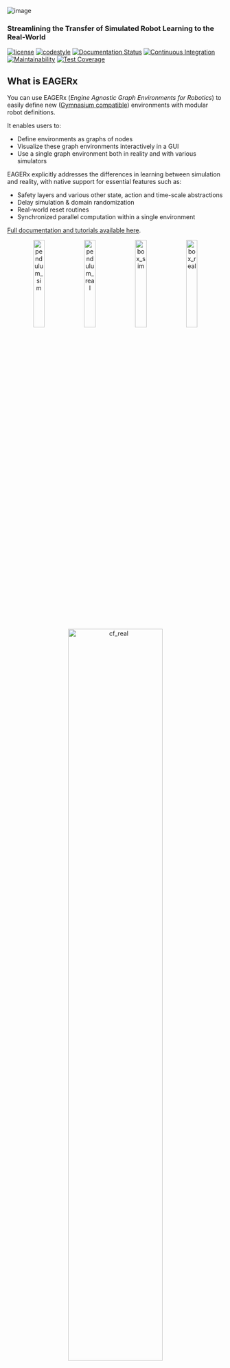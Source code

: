 ![image](docs/_static/img/banner.png)

### Streamlining the Transfer of Simulated Robot Learning to the Real-World

[![license](https://img.shields.io/badge/License-Apache_2.0-blue.svg)](https://opensource.org/licenses/Apache-2.0)
[![codestyle](https://img.shields.io/badge/code%20style-black-000000.svg)](https://github.com/psf/black)
[![Documentation Status](https://readthedocs.org/projects/eagerx/badge/?version=master)](https://eagerx.readthedocs.io/en/master/?badge=master)
[![Continuous Integration](https://github.com/eager-dev/eagerx/actions/workflows/ci.yml/badge.svg?branch=master)](https://github.com/eager-dev/eagerx/actions/workflows/ci.yml)
[![Maintainability](https://api.codeclimate.com/v1/badges/3146dce3dd4c3537834c/maintainability)](https://codeclimate.com/github/eager-dev/eagerx/maintainability)
[![Test Coverage](https://api.codeclimate.com/v1/badges/3146dce3dd4c3537834c/test_coverage)](https://codeclimate.com/github/eager-dev/eagerx/test_coverage)


What is EAGERx
--------------

You can use EAGERx (*Engine Agnostic Graph Environments for Robotics*) to easily define new ([Gymnasium compatible](https://gymnasium.farama.org/)) environments with modular robot definitions.

It enables users to:
- Define environments as graphs of nodes
- Visualize these graph environments interactively in a GUI
- Use a single graph environment both in reality and with various simulators

EAGERx explicitly addresses the differences in learning between simulation and reality, with native support for essential features such as:
- Safety layers and various other state, action and time-scale abstractions
- Delay simulation & domain randomization
- Real-world reset routines
- Synchronized parallel computation within a single environment

[Full documentation and tutorials available
here](https://eagerx.readthedocs.io/en/master/).

<p align="center">
  <img src="docs/_static/gif/pendulum_sim.gif" width="22.8%"  alt="pendulum_sim"/>
  <img src="docs/_static/gif/pendulum_real.gif" width="22.8%"  alt="pendulum_real"/>
  <img src="docs/_static/gif/box_pushing_pybullet.gif" width="22.8%"  alt="box_sim"/>
  <img src="docs/_static/gif/box_pushing_real.gif" width="22.8%"  alt="box_real"/>
</p>

<p align="center">
  <img src="docs/_static/gif/drone_landing.gif" width="66%"  alt="cf_real"/>
</p>

**Sim2Real:** Policies trained in simulation and zero-shot evaluated on real systems using EAGERx.
In the top left the successful transfer of a policy for the classic pendulum swing-up problem is shown and in the top right for a box-pushing task.
Below that a policy to land a quadrotor on a moving inclined platform is shown.

<p align="center">
    <img src="docs/_static/gif/all.gif" width="66%" />
</p>

**Modular:** The modular design of EAGERx allows users to create complex environments easily through composition.

<img align="middle" src="docs/_static/img/gui.svg" width="100%" />

**GUI:** Users can visualize their graph environment.
Here we visualize the graph environment that we built in [this tutorial](https://colab.research.google.com/github/eager-dev/eagerx_tutorials/blob/master/tutorials/icra/advanced_usage.ipynb).
See the [documentation](https://eagerx.readthedocs.io/en/master/guide/getting_started/index.html#extras-gui) for more information.

<p align="center">
  <img src="docs/_static/gif/rqt_plot.GIF" width="50%" />
</p>

**Live plotting:** In robotics it is crucial to monitor the robot\'s behavior during the learning process.
Luckily, inter-node communication within EAGERx can be listened to externally, so that any relevant information stream can be trivially monitored on-demand.
See the [documentation](https://eagerx.readthedocs.io/en/master/guide/getting_started/index.html#extras-training-visualization) for more information.

<p align="center">
  <img src="docs/_static/gif/use_case.gif" width="35.5%"  alt="use_case"/>
  <img src="docs/_static/gif/swim_sim.gif" width="25%"  alt="swim_sim"/>
  <img src="docs/_static/gif/swim_real.gif" width="25%"  alt="swim_real"/>
</p>

**Applications beyond RL:** The modular design and unified software pipeline of the framework have utility beyond reinforcement learning.
We explored two such instances: interactive language-conditioned imitation learning (left) and classical control with deep learning based perception in a swimming pool environment (right).

Installation
------------

You can do a minimal installation of `EAGERx` with:

```bash
pip3 install eagerx
```

We provide other options (Docker, Conda) for installing EAGERx in the [documentation](https://eagerx.readthedocs.io/en/master/guide/getting_started/index.html#installing-eagerx).


Tutorials
---------

The following tutorials are currently available in the form of Google
Colabs:

**Introduction to EAGERx**

-   [Tutorial 1: Getting
    started](https://colab.research.google.com/github/eager-dev/eagerx_tutorials/blob/master/tutorials/icra/getting_started.ipynb)
-   [Tutorial 2: Advanced
    usage](https://colab.research.google.com/github/eager-dev/eagerx_tutorials/blob/master/tutorials/icra/advanced_usage.ipynb)

The solutions are available
[here](https://github.com/eager-dev/eagerx_tutorials/tree/master/tutorials/icra/solutions/).

**Developer tutorials**

-   [Tutorial 1: Environment Creation and Training with
    EAGERx](https://colab.research.google.com/github/eager-dev/eagerx_tutorials/blob/master/tutorials/pendulum/1_environment_creation.ipynb)
-   [Tutorial 2: Reset and Step
    Function](https://colab.research.google.com/github/eager-dev/eagerx_tutorials/blob/master/tutorials/pendulum/2_reset_and_step.ipynb)
-   [Tutorial 3: Space and
    Processors](https://colab.research.google.com/github/eager-dev/eagerx_tutorials/blob/master/tutorials/pendulum/3_space_and_processors.ipynb)
-   [Tutorial 4: Nodes and Graph
    Validity](https://colab.research.google.com/github/eager-dev/eagerx_tutorials/blob/master/tutorials/pendulum/4_nodes.ipynb)
-   [Tutorial 5: Adding Engine Support for an
    Object](https://colab.research.google.com/github/eager-dev/eagerx_tutorials/blob/master/tutorials/pendulum/5_engine_implementation.ipynb)
-   [Tutorial 6: Defining a new
    Object](https://colab.research.google.com/github/eager-dev/eagerx_tutorials/blob/master/tutorials/pendulum/6_objects.ipynb)
-   [Tutorial 7: More Informative
    Rendering](https://colab.research.google.com/github/eager-dev/eagerx_tutorials/blob/master/tutorials/pendulum/7_rendering.ipynb)
-   [Tutorial 8: Reset
    Routines](https://colab.research.google.com/github/eager-dev/eagerx_tutorials/blob/master/tutorials/pendulum/8_reset_routine.ipynb)

The solutions are available
[here](https://github.com/eager-dev/eagerx_tutorials/tree/master/tutorials/pendulum/solutions/).

For more information see the
[docs](https://eagerx.readthedocs.io/en/master/guide/tutorials/colabs.html)
or the [eagerx\_tutorials
package](https://github.com/eager-dev/eagerx_tutorials).

Code Example
------------

Below you can find a code example of environment creation and training
using
[Stable-Baselines3](https://stable-baselines3.readthedocs.io/en/master/).
To run this code, you should install
[eagerx\_tutorials](https://github.com/eager-dev/eagerx_tutorials),
which can be done by running:

```bash
pip3 install eagerx_tutorials
```

Detailed explanation of the code can be found in [this Colab
tutorial](https://colab.research.google.com/github/eager-dev/eagerx_tutorials/blob/master/tutorials/pendulum/1_environment_creation.ipynb).

```python
import eagerx
from eagerx.backends.single_process import SingleProcess
from eagerx.wrappers import Flatten
from eagerx_tutorials.pendulum.objects import Pendulum
from eagerx_ode.engine import OdeEngine

import stable_baselines3 as sb3
import numpy as np
from typing import Dict


class PendulumEnv(eagerx.BaseEnv):
    def __init__(self, name: str, rate: float, graph: eagerx.Graph, engine: eagerx.specs.EngineSpec,
                 backend: eagerx.specs.BackendSpec):
        self.max_steps = 100
        self.steps = None
        super().__init__(name, rate, graph, engine, backend, force_start=True)

    def step(self, action: Dict):
        observation = self._step(action)
        self.steps += 1

        # Calculate reward and check if the episode is terminated
        th = observation["angle"][0]
        thdot = observation["angular_velocity"][0]
        u = float(action["voltage"])
        th -= 2 * np.pi * np.floor((th + np.pi) / (2 * np.pi))
        cost = th ** 2 + 0.1 * thdot ** 2 + 0.01 * u ** 2
        truncated = self.steps > self.max_steps
        terminated = False

        # Render
        if self.render_mode == "human":
            self.render()
        return observation, -cost, terminated, truncated, {}

    def reset(self, seed=None, options=None) -> Dict:
        states = self.state_space.sample()
        observation = self._reset(states)
        self.steps = 0
        # Render
        if self.render_mode == "human":
            self.render()
        return observation, {}

if __name__ == "__main__":
    rate = 30.0

    pendulum = Pendulum.make("pendulum", actuators=["u"], sensors=["theta", "theta_dot"], states=["model_state"])

    graph = eagerx.Graph.create()
    graph.add(pendulum)
    graph.connect(action="voltage", target=pendulum.actuators.u)
    graph.connect(source=pendulum.sensors.theta, observation="angle")
    graph.connect(source=pendulum.sensors.theta_dot, observation="angular_velocity")

    engine = OdeEngine.make(rate=rate)
    backend = SingleProcess.make()

    env = PendulumEnv(name="PendulumEnv", rate=rate, graph=graph, engine=engine, backend=backend)
    env = Flatten(env)

    model = sb3.SAC("MlpPolicy", env, verbose=1)
    model.learn(total_timesteps=int(150 * rate))

    env.shutdown()
```

Engines
-------

EAGERx allows to create engine agnostic environments such that a single
environment can be used for simulation and reality. The following
engines are available for training and evaluation:

-   [RealEngine](https://github.com/eager-dev/eagerx_reality) for
    real-world experiments
-   [PybulletEngine](https://github.com/eager-dev/eagerx_pybullet) for
    PyBullet simulations
-   [OdeEngine](https://github.com/eager-dev/eagerx_ode) for simulations
    based on ordinary differential equations (ODEs)

Users can also create their own (custom) engines.

Cite EAGERx
-----------

If you are using EAGERx for your scientific publications, please cite:

``` {.sourceCode .bibtex}
@article{vanderheijden2024eagerx,
  author={van der Heijden, Bas and Luijkx, Jelle and Ferranti, Laura and Kober, Jens and Babuska, Robert},
  journal={IEEE Robotics \& Automation Magazine}, 
  title={Engine Agnostic Graph Environments for Robotics (EAGERx): A Graph-Based Framework for Sim2real Robot Learning}, 
  year={2024},
  volume={},
  number={},
  pages={2-15},
  keywords={Robots;Engines;Robot sensing systems;Delays;Robot learning;Physics;Codes},
  doi={10.1109/MRA.2024.3433172}
}
```

Maintainers
-----------

EAGERx is currently maintained by Bas van der Heijden
([\@bheijden](https://github.com/bheijden)) and Jelle Luijkx
([\@jelledouwe](https://github.com/jelledouwe)).

How to contact us
-----------------

For any question, send an e-mail to *eagerx.dev@gmail.com*.

Acknowledgements
----------------

EAGERx is funded by the [OpenDR](https://opendr.eu/) Horizon 2020
project.

<p>
    <img src="docs/_static/img/tu_delft.png" width="20%" alt="tu_delft"/>
    <img src="docs/_static/img/opendr_logo.png" width="20%"  alt="opendr"/>
</p>
